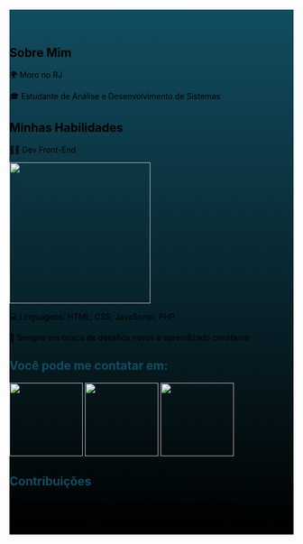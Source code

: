 <!DOCTYPE html>
<div style="background: linear-gradient(to bottom, #114d60, #000000); color: #000;">
  <h1 style="color: #114d60; text-align: center;">Olá 👋👋👋</h1>

  <h2>Sobre Mim</h2>
  <p>🌍 Moro no RJ</p>
  <p>🎓 Estudante de Análise e Desenvolvimento de Sistemas</p>

  <h2>Minhas Habilidades</h2>
  <p>👩‍💻 Dev Front-End</p>

<img src="https://i.postimg.cc/GhMyrY47/linguagem.png" width="250" height="auto">


  <p>💻 Linguagens: HTML, CSS, JavaScript, PHP</p>
  <p>🚀 Sempre em busca de desafios novos e aprendizado constante</p>

  <h2 style="color: #114d60;">Você pode me contatar em:</h2>
  <p>
    <a href="https://www.instagram.com/alinenasc1mento/">
      <img src="https://i.postimg.cc/VkVY45XS/iconeinstagram.png" width="130" height="auto">
    </a>
    <a href="mailto:poeiraestelar1@gmail.com">
      <img src="https://i.postimg.cc/pXkVhsTJ/iconegmail.png" width="130" height="auto">
    </a>
    <a href="https://wa.me/21974034310">
      <img src="https://i.postimg.cc/d1MJPXHw/iconewhatsapp.png" width="130" height="auto">
    </a>
  </p>

  <h2 style="color: #114d60;">Contribuições</h2>
  <p>🌱 Estou sempre disposta a colaborar em projetos open source.</p>
  <p>💬 Pergunte-me sobre desenvolvimento web e programação, estarei feliz em ajudar.</p>
</div>
